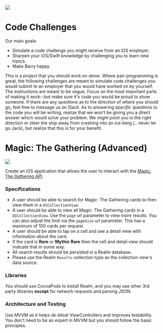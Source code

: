 ![](http://i.imgur.com/ccLUqLU.png)

# Code Challenges

Our main goals:
* Simulate a code challenge you might receive from an iOS employer.
* Sharpen your iOS/Swift knowledge by challenging you to learn new topics.
* Make Barry happy.

This is a project that you should work on _alone_. Where pair-programming is great, the following challenges are meant to simulate code challenges you would submit to an employer that you would have worked on by yourself. The instructions are meant to be vague. Focus on the most important parts of making it work--but make sure it's code you would be proud to show someone. If there are any questions as to the direction of where you should go, feel free to message us on Slack. As to answering _specific_ questions to the code you will be writing, realize that we won't be giving you a direct answer which would solve your problem. We might point you in the right direction or steer the ship away from crashing into an ice-berg (.. never let go Jack), but realize that this is for your benefit.


# Magic: The Gathering (Advanced)

![](http://i.imgur.com/t2gDkTQ.jpg)

Create an iOS application that allows the user to interact with the [Magic: The Gathering API](http://docs.magicthegathering.io/#overview).

### Specifications

* A user should be able to search for Magic: The Gathering cards to then view them in a `UICollectionView`.
* A user should be able to view all Magic: The Gathering cards in a `UICollectionView`. Use the `page` url parameter to view more results. You can also adjust the limit via the `pageSize` url parameter. This has a maximum of 100 cards per request.
* A user should be able to tap on a cell and see a detail view with information about the card.
* If the card is **Rare** or **Mythic Rare** then the cell and detail view should indicate that in some way.
* All search results should be persisted in a Realm database.
* Please use the Realm `Results` collection type as the collection view's data source.


### Libraries

You should use CocoaPods to install Realm, and you may use other 3rd party libraries **except** for network requests and parsing JSON.


### Architecture and Testing

Use MVVM as it helps _de-bloat_ ViewControllers and improves testability. You don't need to be an expert in MVVM but you should follow the basic principles.